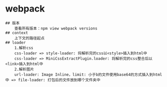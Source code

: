 # webpack
    ## 版本
        查看所有版本：npm view webpack versions
    ## context
        上下文的路径起点    
    ## loader
        1.解析css
        css-loader => style-loader: 将解析完的css以<style>插入到html中
        css-loader => MiniCssExtractPlugin.loader: 将解析完的css整合后以<link>插入到html中   
        2.解析图片
        url-loader: Image Inline，limit: 小于b的文件使用base64的方式插入到html中 => file-loader: 打包后的文件放到哪个文件夹中